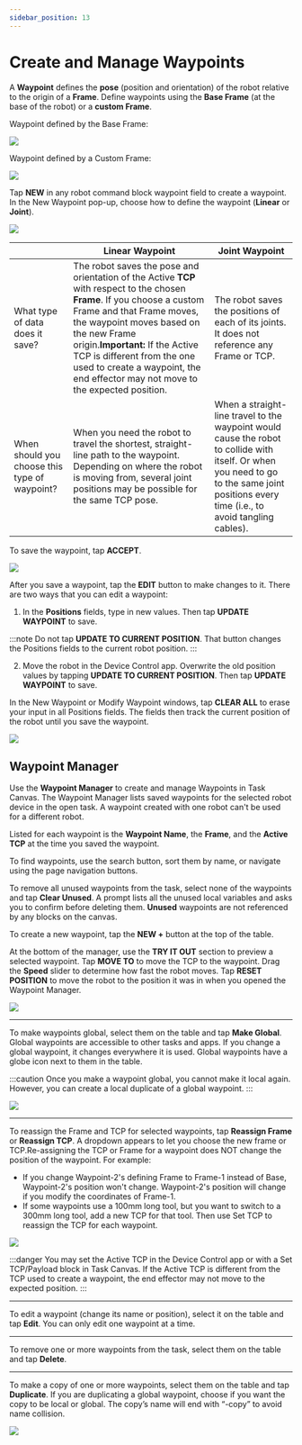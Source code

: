 ```yaml
---
sidebar_position: 13
---
```


# Create and Manage Waypoints

A **Waypoint** defines the **pose** \(position and orientation\) of the robot relative to the origin of a **Frame**. Define waypoints using the **Base Frame** \(at the base of the robot\) or a **custom Frame**.

Waypoint defined by the Base Frame:

![](../Images/TaskCanvas/Frame-Base.png)


Waypoint defined by a Custom Frame:

![](../Images/TaskCanvas/Frame-Custom.png)


Tap **NEW** in any robot command block waypoint field to create a waypoint. In the New Waypoint pop-up, choose how to define the waypoint \(**Linear** or **Joint**\).

![](../Images/TaskCanvas/WaypointSelector.png)

| |Linear Waypoint|Joint Waypoint|
|--|---------------|--------------|
|What type of data does it save?|The robot saves the pose and orientation of the Active **TCP** with respect to the chosen **Frame**. If you choose a custom Frame and that Frame moves, the waypoint moves based on the new Frame origin.**Important:** If the Active TCP is different from the one used to create a waypoint, the end effector may not move to the expected position.|The robot saves the positions of each of its joints. It does not reference any Frame or TCP.|
|When should you choose this type of waypoint?|When you need the robot to travel the shortest, straight-line path to the waypoint. Depending on where the robot is moving from, several joint positions may be possible for the same TCP pose.|When a straight-line travel to the waypoint would cause the robot to collide with itself. Or when you need to go to the same joint positions every time \(i.e., to avoid tangling cables\).|When creating a new waypoint, the **Positions** fields fill in with the robot's current position. Move the robot to the position you want to save or enter your own values in the Positions fields. For each field you don't type a value, the field tracks the current position of the robot until you save the waypoint.|

To save the waypoint, tap **ACCEPT**.

![](../Images/TaskCanvas/WaypointManager-NewWaypoint.png)


After you save a waypoint, tap the **EDIT** button to make changes to it. There are two ways that you can edit a waypoint:

1.  In the **Positions** fields, type in new values. Then tap **UPDATE WAYPOINT** to save.

:::note
Do not tap **UPDATE TO CURRENT POSITION**. That button changes the Positions fields to the current robot position.
:::

2.  Move the robot in the Device Control app. Overwrite the old position values by tapping **UPDATE TO CURRENT POSITION**. Then tap **UPDATE WAYPOINT** to save.

In the New Waypoint or Modify Waypoint windows, tap **CLEAR ALL** to erase your input in all Positions fields. The fields then track the current position of the robot until you save the waypoint.

![](../Images/TaskCanvas/WaypointManager-ModifyWaypoint.png)


## Waypoint Manager

Use the **Waypoint Manager** to create and manage Waypoints in Task Canvas. The Waypoint Manager lists saved waypoints for the selected robot device in the open task. A waypoint created with one robot can't be used for a different robot.

Listed for each waypoint is the **Waypoint Name**, the **Frame**, and the **Active TCP** at the time you saved the waypoint.

To find waypoints, use the search button, sort them by name, or navigate using the page navigation buttons.

To remove all unused waypoints from the task, select none of the waypoints and tap **Clear Unused**. A prompt lists all the unused local variables and asks you to confirm before deleting them. **Unused** waypoints are not referenced by any blocks on the canvas.

To create a new waypoint, tap the **NEW +** button at the top of the table.

At the bottom of the manager, use the **TRY IT OUT** section to preview a selected waypoint. Tap **MOVE TO** to move the TCP to the waypoint. Drag the **Speed** slider to determine how fast the robot moves. Tap **RESET POSITION** to move the robot to the position it was in when you opened the Waypoint Manager.

![](../Images/TaskCanvas/WaypointManager.png)

---

To make waypoints global, select them on the table and tap **Make Global**. Global waypoints are accessible to other tasks and apps. If you change a global waypoint, it changes everywhere it is used. Global waypoints have a globe icon next to them in the table.

:::caution
Once you make a waypoint global, you cannot make it local again. However, you can create a local duplicate of a global waypoint.
:::

![](../Images/TaskCanvas/WaypointManager-Select-Menu.png)

---

To reassign the Frame and TCP for selected waypoints, tap **Reassign Frame** or **Reassign TCP**. A dropdown appears to let you choose the new frame or TCP.Re-assigning the TCP or Frame for a waypoint does NOT change the position of the waypoint. For example:

-   If you change Waypoint-2's defining Frame to Frame-1 instead of Base, Waypoint-2's position won't change. Waypoint-2's position will change if you modify the coordinates of Frame-1.
-   If some waypoints use a 100mm long tool, but you want to switch to a 300mm long tool, add a new TCP for that tool. Then use Set TCP to reassign the TCP for each waypoint.

![](../Images/TaskCanvas/FrameManager-ReassignFrame.png)

:::danger
You may set the Active TCP in the Device Control app or with a Set TCP/Payload block in Task Canvas. If the Active TCP is different from the TCP used to create a waypoint, the end effector may not move to the expected position.
:::

---

To edit a waypoint \(change its name or position\), select it on the table and tap **Edit**. You can only edit one waypoint at a time.

---

To remove one or more waypoints from the task, select them on the table and tap **Delete**.

---

To make a copy of one or more waypoints, select them on the table and tap **Duplicate**. If you are duplicating a global waypoint, choose if you want the copy to be local or global. The copy’s name will end with “-copy” to avoid name collision.

![](../Images/TaskCanvas/WaypointManager-DuplicateGlobal.png)

